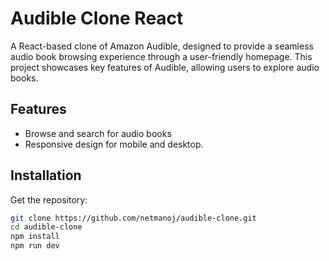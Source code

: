 # Audible Clone React

A React-based clone of Amazon Audible, designed to provide a seamless audio book browsing experience through a user-friendly homepage. This project showcases key features of Audible, allowing users to explore audio books.

## Features

- Browse and search for audio books
- Responsive design for mobile and desktop.

## Installation

 Get the repository:
   ```bash
   git clone https://github.com/netmanoj/audible-clone.git
   cd audible-clone
   npm install
   npm run dev
